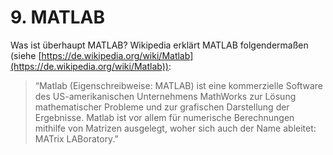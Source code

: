 # 9. MATLAB

Was ist überhaupt MATLAB? Wikipedia erklärt MATLAB folgendermaßen (siehe
[https://de.wikipedia.org/wiki/Matlab](https://de.wikipedia.org/wiki/Matlab)):

> “Matlab (Eigenschreibweise: MATLAB) ist eine kommerzielle Software des
> US-amerikanischen Unternehmens MathWorks zur Lösung mathematischer Probleme
> und zur grafischen Darstellung der Ergebnisse. Matlab ist vor allem für
> numerische Berechnungen mithilfe von Matrizen ausgelegt, woher sich auch der
> Name ableitet: MATrix LABoratory.”
